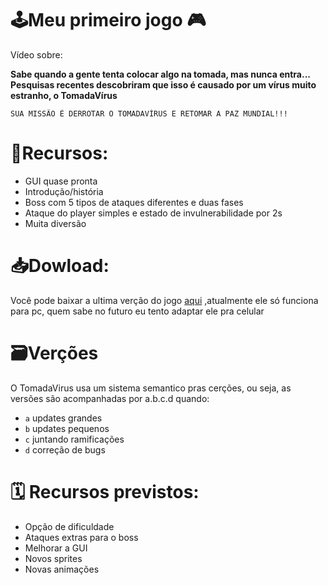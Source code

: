 # 🕹️Meu primeiro jogo 🎮
Vídeo sobre:

**Sabe quando a gente tenta colocar algo na tomada, mas nunca entra...
Pesquisas recentes descobriram que isso é causado por um vírus muito estranho, o TomadaVírus**
````
SUA MISSÃO É DERROTAR O TOMADAVÍRUS E RETOMAR A PAZ MUNDIAL!!!
````

# 🏹Recursos:

-  GUI quase pronta
-  Introdução/história
-  Boss com 5 tipos de ataques diferentes e duas fases
-  Ataque do player simples e estado de invulnerabilidade por 2s
-  Muita diversão

# 📥Dowload:
Você pode baixar a ultima verção do jogo [aqui](https://github.com/lucaphill/TomadaVirus/releases)
,atualmente ele só funciona para pc, quem sabe no futuro eu tento adaptar ele pra celular


#  🗃️Verções
O TomadaVirus usa um sistema semantico pras cerções, ou seja, as versões são acompanhadas por a.b.c.d quando:

* ````a```` updates grandes
* ````b```` updates pequenos
* ````c```` juntando ramificações
* ````d```` correção de bugs

# 🗓️ Recursos previstos:


-  Opção de dificuldade
-  Ataques extras para o boss
-  Melhorar a GUI
-  Novos sprites 
-  Novas animações

